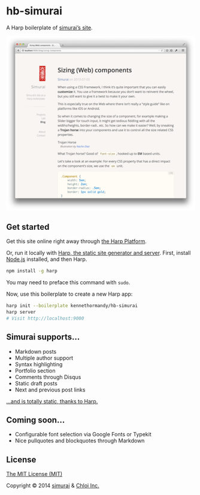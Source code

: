 hb-simurai
==========

A Harp boilerplate of [simurai’s site](http://simurai.com/).

![hb-simurai boilerplate screenshot](preview.png)

## Get started

Get this site online right away through [the Harp Platform](https://www.harp.io/apps/new?boilerplate=kennethormandy/hb-simurai).

Or, run it locally with [Harp, the static site generator and server](http://harpjs.com/docs/quick-start). First, install [Node.js](http://nodejs.org) installed, and then Harp.

```bash
npm install -g harp
```

You may need to preface this command with `sudo`.

Now, use this boilerplate to create a new Harp app:

```bash
harp init --boilerplate kennethormandy/hb-simurai
harp server
# Visit http://localhost:9000
```

## Simurai supports…

- Markdown posts
- Multiple author support
- Syntax highlighting
- Portfolio section
- Comments through Disqus
- Static draft posts
- Next and previous post links

[…and is totally static, thanks to Harp.](http://harpjs.com)

## Coming soon…

- Configurable font selection via Google Fonts or Typekit
- Nice pullquotes and blockquotes through Markdown

## License

[The MIT License (MIT)](LICENSE)

Copyright © 2014 [simurai](http://simurai.com/) & [Chloi Inc.](http://chloi.io)
